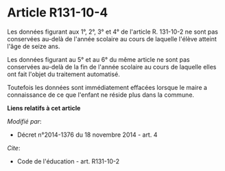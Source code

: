 # Article R131-10-4

Les données figurant aux 1°, 2°, 3° et 4° de l'article R. 131-10-2 ne sont pas conservées au-delà de l'année scolaire au
cours de laquelle l'élève atteint l'âge de seize ans. 

Les données figurant au 5° et au 6° du même article ne sont pas conservées au-delà de la fin de l'année scolaire au cours de
laquelle elles ont fait l'objet du traitement automatisé. 

Toutefois les données sont immédiatement effacées lorsque le maire a connaissance de ce que l'enfant ne réside plus dans la
commune.

**Liens relatifs à cet article**

_Modifié par_:

  - Décret n°2014-1376 du 18 novembre 2014 - art. 4

_Cite_:

  - Code de l'éducation - art. R131-10-2
